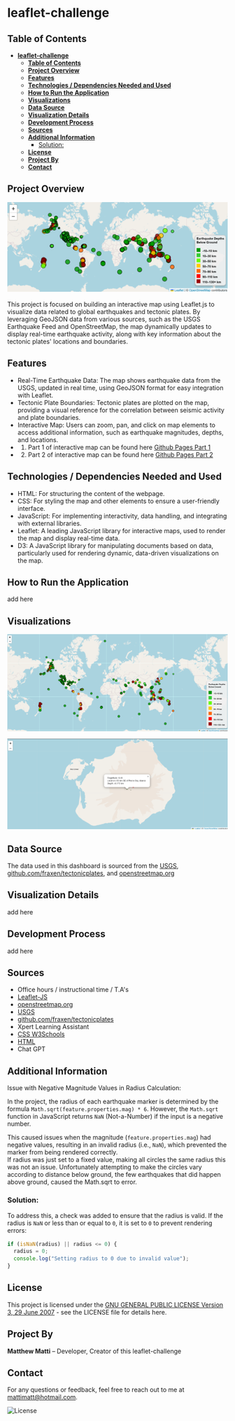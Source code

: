 # **leaflet-challenge**

## **Table of Contents**

- [**leaflet-challenge**](#leaflet-challenge)
  - [**Table of Contents**](#table-of-contents)
  - [**Project Overview**](#project-overview)
  - [**Features**](#features)
  - [**Technologies / Dependencies Needed and Used**](#technologies--dependencies-needed-and-used)
  - [**How to Run the Application**](#how-to-run-the-application)
  - [**Visualizations**](#visualizations)
  - [**Data Source**](#data-source)
  - [**Visualization Details**](#visualization-details)
  - [**Development Process**](#development-process)
  - [**Sources**](#sources)
  - [**Additional Information**](#additional-information)
    - [Solution:](#solution)
  - [**License**](#license)
  - [**Project By**](#project-by)
  - [**Contact**](#contact)

## **Project Overview**
![Dashboard Screenshot](/Images/Images/Part1_overview.png)<br><br>
This project is focused on building an interactive map using Leaflet.js to visualize data related to global earthquakes and tectonic plates. By leveraging GeoJSON data from various sources, such as the USGS Earthquake Feed and OpenStreetMap, the map dynamically updates to display real-time earthquake activity, along with key information about the tectonic plates' locations and boundaries.


## **Features**
* Real-Time Earthquake Data: The map shows earthquake data from the USGS, updated in real time, using GeoJSON format for easy integration with Leaflet.
* Tectonic Plate Boundaries: Tectonic plates are plotted on the map, providing a visual reference for the correlation between seismic activity and plate boundaries.
* Interactive Map: Users can zoom, pan, and click on map elements to access additional information, such as earthquake magnitudes, depths, and locations.
* 1. Part 1 of interactive map can be found here [Github Pages Part 1]("https://realmattimatt.github.io/leaflet-challenge.html")
* 2. Part 2 of interactive map can be found here [Github Pages Part 2]("https://realmattimatt.github.io/leaflet-challenge/indexPart2.html")

## **Technologies / Dependencies Needed and Used**
* HTML: For structuring the content of the webpage.
* CSS: For styling the map and other elements to ensure a user-friendly interface.
* JavaScript: For implementing interactivity, data handling, and integrating with external libraries.
* Leaflet: A leading JavaScript library for interactive maps, used to render the map and display real-time data.
* D3: A JavaScript library for manipulating documents based on data, particularly used for rendering dynamic, data-driven visualizations on the map.

## **How to Run the Application**
add here

## **Visualizations**
![Sample Earthquake Map](/Images/Images/Sample_earthquake_map.png)

![Above Ground Earthquake Image](Images\Images\Above_ground_earthquake.png)

## **Data Source**
The data used in this dashboard is sourced from the [USGS]("https://earthquake.usgs.gov/earthquakes/feed/v1.0/geojson.php"), [github.com/fraxen/tectonicplates]("https://github.com/fraxen/tectonicplates"), and [openstreetmap.org]("https://www.openstreetmap.org")

## **Visualization Details**
add here

## **Development Process**
add here

## **Sources**
* Office hours / instructional time / T.A's
* [Leaflet-JS](https://leafletjs.com/reference)
* [openstreetmap.org](https://www.openstreetmap.org)
* [USGS](https://earthquake.usgs.gov/earthquakes/feed/v1.0/geojson.php)
* [github.com/fraxen/tectonicplates](https://github.com/fraxen/tectonicplates)
* Xpert Learning Assistant
* [CSS W3Schools](https://www.w3schools.com/css/)
* [HTML](https://www.w3schools.com/html/)
* Chat GPT


## **Additional Information**
Issue with Negative Magnitude Values in Radius Calculation:

In the project, the radius of each earthquake marker is determined by the formula `Math.sqrt(feature.properties.mag) * 6`. However, the `Math.sqrt` function in JavaScript returns `NaN` (Not-a-Number) if the input is a negative number. 

This caused issues when the magnitude (`feature.properties.mag`) had negative values, resulting in an invalid radius (i.e., `NaN`), which prevented the marker from being rendered correctly.<br>
If radius was just set to a fixed value, making all circles the same radius this was not an issue. Unfortunately attempting to make the circles vary according to distance below ground, the few earthquakes that did happen above ground, caused the Math.sqrt to error. 

### Solution:

To address this, a check was added to ensure that the radius is valid. If the radius is `NaN` or less than or equal to `0`, it is set to `0` to prevent rendering errors:

```javascript
if (isNaN(radius) || radius <= 0) {
  radius = 0;
  console.log("Setting radius to 0 due to invalid value");
}
```

## **License**
This project is licensed under the [GNU GENERAL PUBLIC LICENSE Version 3, 29 June 2007](./LICENSE) - see the LICENSE file for details here.

## **Project By**
**Matthew Matti** – Developer, Creator of this leaflet-challenge

## **Contact**
For any questions or feedback, feel free to reach out to me at [mattimatt@hotmail.com](mailto:mattimatt@hotmail.com).

![License](https://img.shields.io/badge/license-GPL%203-blue)